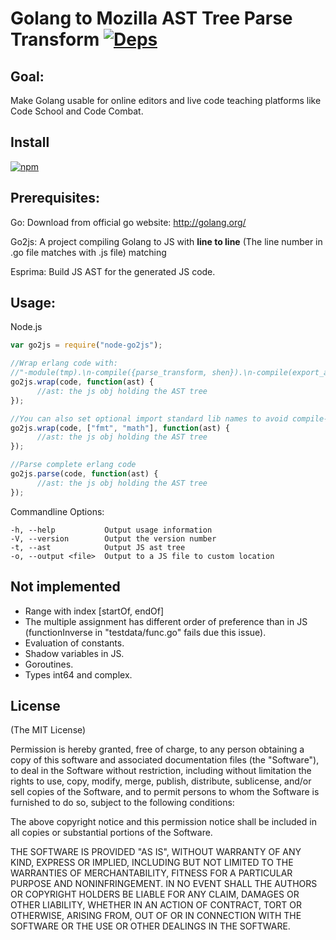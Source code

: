 Golang to Mozilla AST Tree Parse Transform [![Deps](https://david-dm.org/ttback/node-go2js.png)](https://david-dm.org/ttback/node-go2js)
=================================

Goal:
---------
Make Golang usable for online editors and live code teaching platforms like Code School and Code Combat.

Install
---------

[![npm](https://nodei.co/npm/node-go2js.png)](https://npmjs.org/package/node-go2js)


Prerequisites:
---------

Go: Download from official go website: http://golang.org/

Go2js: A project compiling Golang to JS with **line to line** (The line number in .go file matches with .js file) matching

Esprima: Build JS AST for the generated JS code.


Usage:
---------

  Node.js
  
  ```Javascript
  var go2js = require("node-go2js");
  
  //Wrap erlang code with: 
  //"-module(tmp).\n-compile({parse_transform, shen}).\n-compile(export_all).\n-js([start/0]).\nstart() ->\n";
  go2js.wrap(code, function(ast) {
        //ast: the js obj holding the AST tree
  });

  //You can also set optional import standard lib names to avoid compile-time errors
  go2js.wrap(code, ["fmt", "math"], function(ast) {
        //ast: the js obj holding the AST tree
  });
  
  //Parse complete erlang code
  go2js.parse(code, function(ast) {
        //ast: the js obj holding the AST tree
  });
  
  ```

  Commandline Options:

    -h, --help           Output usage information
    -V, --version        Output the version number
    -t, --ast            Output JS ast tree
    -o, --output <file>  Output to a JS file to custom location


Not implemented
---------

+ Range with index [startOf, endOf]
+ The multiple assignment has different order of preference than in JS
 (functionInverse in "testdata/func.go" fails due this issue).
+ Evaluation of constants.
+ Shadow variables in JS.
+ Goroutines.
+ Types int64 and complex.


## License

(The MIT License)

Permission is hereby granted, free of charge, to any person obtaining a copy
of this software and associated documentation files (the "Software"), to deal
in the Software without restriction, including without limitation the rights
to use, copy, modify, merge, publish, distribute, sublicense, and/or sell
copies of the Software, and to permit persons to whom the Software is
furnished to do so, subject to the following conditions:

The above copyright notice and this permission notice shall be included in
all copies or substantial portions of the Software.

THE SOFTWARE IS PROVIDED "AS IS", WITHOUT WARRANTY OF ANY KIND, EXPRESS OR
IMPLIED, INCLUDING BUT NOT LIMITED TO THE WARRANTIES OF MERCHANTABILITY,
FITNESS FOR A PARTICULAR PURPOSE AND NONINFRINGEMENT. IN NO EVENT SHALL THE
AUTHORS OR COPYRIGHT HOLDERS BE LIABLE FOR ANY CLAIM, DAMAGES OR OTHER
LIABILITY, WHETHER IN AN ACTION OF CONTRACT, TORT OR OTHERWISE, ARISING FROM,
OUT OF OR IN CONNECTION WITH THE SOFTWARE OR THE USE OR OTHER DEALINGS IN
THE SOFTWARE.

